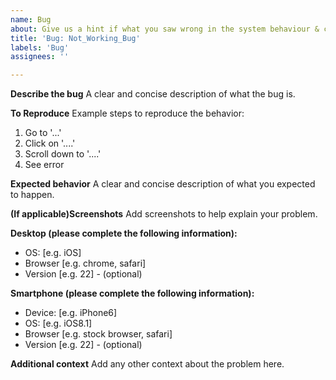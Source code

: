 ```yaml
---
name: Bug
about: Give us a hint if what you saw wrong in the system behaviour & create a report to help us improve
title: 'Bug: Not_Working_Bug'
labels: 'Bug'
assignees: ''

---
```


**Describe the bug**
A clear and concise description of what the bug is.

**To Reproduce**
Example steps to reproduce the behavior:
1. Go to '...'
2. Click on '....'
3. Scroll down to '....'
4. See error

**Expected behavior**
A clear and concise description of what you expected to happen.

**(If applicable)Screenshots**
Add screenshots to help explain your problem.

**Desktop (please complete the following information):**
 - OS: [e.g. iOS]
 - Browser [e.g. chrome, safari]
 - Version [e.g. 22] - (optional)

**Smartphone (please complete the following information):**
 - Device: [e.g. iPhone6]
 - OS: [e.g. iOS8.1]
 - Browser [e.g. stock browser, safari]
 - Version [e.g. 22] - (optional)

**Additional context**
Add any other context about the problem here.
